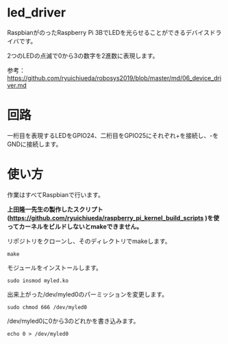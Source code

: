 # led_driver
RaspbianがのったRaspberry Pi 3BでLEDを光らせることができるデバイスドライバです。

2つのLEDの点滅で0から3の数字を2進数に表現します。

参考：https://github.com/ryuichiueda/robosys2019/blob/master/md/06_device_driver.md

# 回路
一桁目を表現するLEDをGPIO24、二桁目をGPIO25にそれぞれ+を接続し、-をGNDに接続します。

# 使い方
作業はすべてRaspbianで行います。

**上田隆一先生の製作したスクリプト(https://github.com/ryuichiueda/raspberry_pi_kernel_build_scripts )を使ってカーネルをビルドしないとmakeできません。**

リポジトリをクローンし、そのディレクトリでmakeします。
```
make
```
モジュールをインストールします。
```
sudo insmod myled.ko
```
出来上がった/dev/myled0のパーミッションを変更します。
```
sudo chmod 666 /dev/myled0
```
/dev/myled0に0から3のどれかを書き込みます。
```
echo 0 > /dev/myled0
```

